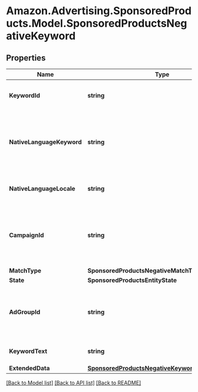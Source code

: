# Amazon.Advertising.SponsoredProducts.Model.SponsoredProductsNegativeKeyword

## Properties

Name | Type | Description | Notes
------------ | ------------- | ------------- | -------------
**KeywordId** | **string** | The identifier of the keyword. | 
**NativeLanguageKeyword** | **string** | The unlocalized keyword text in the preferred locale of the advertiser | [optional] 
**NativeLanguageLocale** | **string** | The locale preference of the advertiser. | [optional] 
**CampaignId** | **string** | The identifier of the campaign to which the keyword is associated. | 
**MatchType** | **SponsoredProductsNegativeMatchType** |  | 
**State** | **SponsoredProductsEntityState** |  | 
**AdGroupId** | **string** | The identifier of the ad group to which this keyword is associated. | 
**KeywordText** | **string** | The keyword text. | 
**ExtendedData** | [**SponsoredProductsNegativeKeywordExtendedData**](SponsoredProductsNegativeKeywordExtendedData.md) |  | [optional] 

[[Back to Model list]](../README.md#documentation-for-models) [[Back to API list]](../README.md#documentation-for-api-endpoints) [[Back to README]](../README.md)

